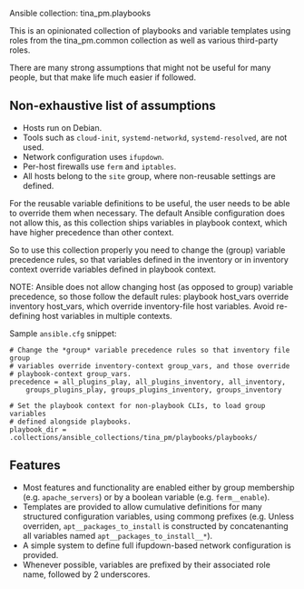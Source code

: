 Ansible collection: tina\_pm.playbooks

This is an opinionated collection of playbooks and variable templates using
roles from the tina\_pm.common collection as well as various third-party roles.

There are many strong assumptions that might not be useful for many people, but
that make life much easier if followed.

## Non-exhaustive list of assumptions

* Hosts run on Debian.
* Tools such as `cloud-init`, `systemd-networkd`, `systemd-resolved`, are
  not used.
* Network configuration uses `ifupdown`.
* Per-host firewalls use `ferm` and `iptables`.
* All hosts belong to the `site` group, where non-reusable settings are
  defined.

For the reusable variable definitions to be useful, the user needs to be able
to override them when necessary. The default Ansible configuration does not
allow this, as this collection ships variables in playbook context, which have
higher precedence than other context.

So to use this collection properly you need to change the (group) variable
precedence rules, so that variables defined in the inventory or in inventory
context override variables defined in playbook context.

NOTE: Ansible does not allow changing host (as opposed to group) variable
precedence, so those follow the default rules: playbook host\_vars override
inventory host\_vars, which override inventory-file host variables. Avoid
re-defining host variables in multiple contexts.

Sample `ansible.cfg` snippet:

```dosini
# Change the *group* variable precedence rules so that inventory file group
# variables override inventory-context group_vars, and those override
# playbook-context group_vars.
precedence = all_plugins_play, all_plugins_inventory, all_inventory,
    groups_plugins_play, groups_plugins_inventory, groups_inventory

# Set the playbook context for non-playbook CLIs, to load group variables
# defined alongside playbooks.
playbook_dir = .collections/ansible_collections/tina_pm/playbooks/playbooks/
```

## Features

* Most features and functionality are enabled either by group membership (e.g.
  `apache_servers`) or by a boolean variable (e.g. `ferm__enable`).
* Templates are provided to allow cumulative definitions for many structured
  configuration variables, using commong prefixes (e.g.
  Unless overriden, `apt__packages_to_install` is constructed by concatenanting
  all variables named `apt__packages_to_install__*`).
* A simple system to define full ifupdown-based network configuration is provided.
* Whenever possible, variables are prefixed by their associated role name,
  followed by 2 underscores.
